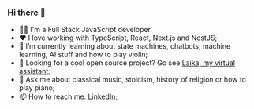 ### Hi there 👋

- 👨‍💻 I'm a Full Stack JavaScript developer.
- ❤️ I love working with TypeScript, React, Next.js and NestJS;
- 🌱 I’m currently learning about state machines, chatbots, machine learning, AI stuff and how to play violin;
- 🤖 Looking for a cool open source project? Go see [Laika, my virtual assistant](https://github.com/flplima/laika);
- 💬 Ask me about classical music, stoicism, history of religion or how to play piano;
- 📫 How to reach me: [LinkedIn](https://www.linkedin.com/in/felipelimadasilva/);
